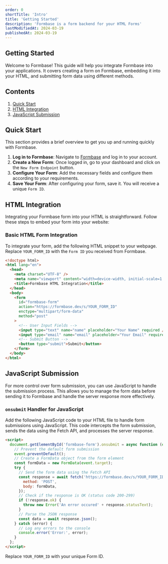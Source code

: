 ```yaml
---
order: 0
shortTitle: 'Intro'
title: 'Getting Started'
description: 'Formbase is a form backend for your HTML Forms'
lastModifiedAt: 2024-03-19
publishedAt: 2024-03-19
---
```


## Getting Started

Welcome to Formbase! This guide will help you integrate Formbase into your applications. It covers creating a form on Formbase, embedding it into your HTML, and submitting form data using different methods.

## Contents

1. [Quick Start](#quick-start)
2. [HTML Integration](#html-integration)
3. [JavaScript Submission](#javascript-submission)

## Quick Start

This section provides a brief overview to get you up and running quickly with Formbase.

1. **Log in to Formbase**: Navigate to [Formbase](https://formbase.dev) and log in to your account.
2. **Create a New Form**: Once logged in, go to your dashboard and click on the `New Form Endpoint` button.
3. **Configure Your Form**: Add the necessary fields and configure them according to your requirements.
4. **Save Your Form**: After configuring your form, save it. You will receive a unique `Form ID`.

## HTML Integration

Integrating your Formbase form into your HTML is straightforward. Follow these steps to embed your form into your website:

### Basic HTML Form Integration

To integrate your form, add the following HTML snippet to your webpage. Replace `YOUR_FORM_ID` with the `Form ID` you received from Formbase.

```html
<!doctype html>
<html lang="en">
  <head>
    <meta charset="UTF-8" />
    <meta name="viewport" content="width=device-width, initial-scale=1.0" />
    <title>Formbase HTML Integration</title>
  </head>
  <body>
    <form
      id="formbase-form"
      action="https://formbase.dev/s/YOUR_FORM_ID"
      enctype="multipart/form-data"
      method="post"
    >
      <!-- User Input Fields -->
      <input type="text" name="name" placeholder="Your Name" required />
      <input type="email" name="email" placeholder="Your Email" required />
      <!-- Submit Button -->
      <button type="submit">Submit</button>
    </form>
  </body>
</html>
```

## JavaScript Submission

For more control over form submission, you can use JavaScript to handle the submission process. This allows you to manage the form data before sending it to Formbase and handle the server response more effectively.

### `onsubmit` Handler for JavaScript

Add the following JavaScript code to your HTML file to handle form submissions using JavaScript. This code intercepts the form submission, sends the data using the Fetch API, and processes the server response.

```html
<script>
  document.getElementById('formbase-form').onsubmit = async function (event) {
    // Prevent the default form submission
    event.preventDefault();
    // Create a FormData object from the form element
    const formData = new FormData(event.target);
    try {
      // Send the form data using the Fetch API
      const response = await fetch('https://formbase.dev/s/YOUR_FORM_ID', {
        method: 'POST',
        body: formData,
      });
      // Check if the response is OK (status code 200-299)
      if (!response.ok) {
        throw new Error('An error occured' + response.statusText);
      }
      // Parse the JSON response
      const data = await response.json();
    } catch (error) {
      // Log any errors to the console
      console.error('Error:', error);
    }
  };
</script>
```

Replace `YOUR_FORM_ID` with your unique Form ID.
